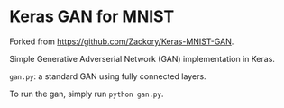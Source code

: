 # Keras GAN for MNIST

Forked from https://github.com/Zackory/Keras-MNIST-GAN.

Simple Generative Adverserial Network (GAN) implementation in Keras.

`gan.py`: a standard GAN using fully connected layers.

To run the gan, simply run `python gan.py`.
